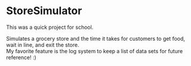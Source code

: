 # StoreSimulator

This was a quick project for school.

Simulates a grocery store and the time it takes for customers to get food, wait in line, and exit the store.  
My favorite feature is the log system to keep a list of data sets for future reference! :)
